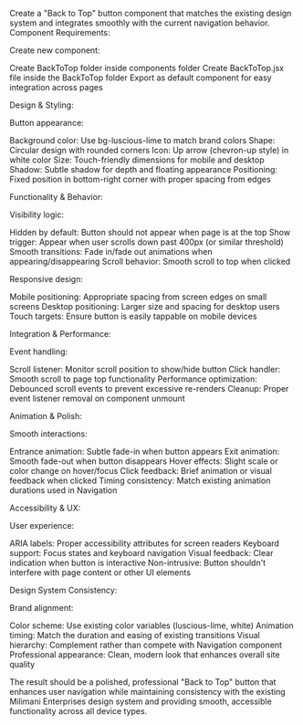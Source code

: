 Create a "Back to Top" button component that matches the existing design system and integrates smoothly with the current navigation behavior.
Component Requirements:

Create new component:

Create BackToTop folder inside components folder
Create BackToTop.jsx file inside the BackToTop folder
Export as default component for easy integration across pages

Design & Styling:

Button appearance:

Background color: Use bg-luscious-lime to match brand colors
Shape: Circular design with rounded corners
Icon: Up arrow (chevron-up style) in white color
Size: Touch-friendly dimensions for mobile and desktop
Shadow: Subtle shadow for depth and floating appearance
Positioning: Fixed position in bottom-right corner with proper spacing from edges

Functionality & Behavior:

Visibility logic:

Hidden by default: Button should not appear when page is at the top
Show trigger: Appear when user scrolls down past 400px (or similar threshold)
Smooth transitions: Fade in/fade out animations when appearing/disappearing
Scroll behavior: Smooth scroll to top when clicked

Responsive design:

Mobile positioning: Appropriate spacing from screen edges on small screens
Desktop positioning: Larger size and spacing for desktop users
Touch targets: Ensure button is easily tappable on mobile devices

Integration & Performance:

Event handling:

Scroll listener: Monitor scroll position to show/hide button
Click handler: Smooth scroll to page top functionality
Performance optimization: Debounced scroll events to prevent excessive re-renders
Cleanup: Proper event listener removal on component unmount

Animation & Polish:

Smooth interactions:

Entrance animation: Subtle fade-in when button appears
Exit animation: Smooth fade-out when button disappears
Hover effects: Slight scale or color change on hover/focus
Click feedback: Brief animation or visual feedback when clicked
Timing consistency: Match existing animation durations used in Navigation

Accessibility & UX:

User experience:

ARIA labels: Proper accessibility attributes for screen readers
Keyboard support: Focus states and keyboard navigation
Visual feedback: Clear indication when button is interactive
Non-intrusive: Button shouldn't interfere with page content or other UI elements

Design System Consistency:

Brand alignment:

Color scheme: Use existing color variables (luscious-lime, white)
Animation timing: Match the duration and easing of existing transitions
Visual hierarchy: Complement rather than compete with Navigation component
Professional appearance: Clean, modern look that enhances overall site quality

The result should be a polished, professional "Back to Top" button that enhances user navigation while maintaining consistency with the existing Milimani Enterprises design system and providing smooth, accessible functionality across all device types.
